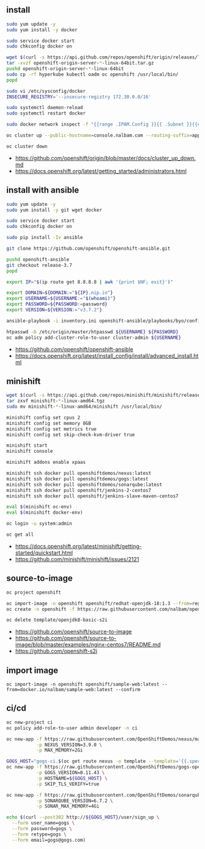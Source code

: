 ## install
```bash
sudo yum update -y
sudo yum install -y docker

sudo service docker start
sudo chkconfig docker on

wget $(curl -s https://api.github.com/repos/openshift/origin/releases/latest | grep browser_download_url | grep linux | grep server | cut -d '"' -f 4)
tar -xvzf openshift-origin-server-*-linux-64bit.tar.gz
pushd openshift-origin-server-*-linux-64bit
sudo cp -rf hyperkube kubectl oadm oc openshift /usr/local/bin/
popd

sudo vi /etc/sysconfig/docker
INSECURE_REGISTRY='--insecure-registry 172.30.0.0/16'

sudo systemctl daemon-reload
sudo systemctl restart docker

sudo docker network inspect -f "{{range .IPAM.Config }}{{ .Subnet }}{{end}}" bridge

oc cluster up --public-hostname=console.nalbam.com --routing-suffix=apps.nalbam.com

oc cluster down
```
 * https://github.com/openshift/origin/blob/master/docs/cluster_up_down.md
 * https://docs.openshift.org/latest/getting_started/administrators.html

## install with ansible
```bash
sudo yum update -y
sudo yum install -y git wget docker

sudo service docker start
sudo chkconfig docker on

sudo pip install -Iv ansible

git clone https://github.com/openshift/openshift-ansible.git

pushd openshift-ansible
git checkout release-3.7
popd

export IP="$(ip route get 8.8.8.8 | awk '{print $NF; exit}')"

export DOMAIN=${DOMAIN:="${IP}.nip.io"}
export USERNAME=${USERNAME:="$(whoami)"}
export PASSWORD=${PASSWORD:=password}
export VERSION=${VERSION:="v3.7.2"}

ansible-playbook -i inventory.ini openshift-ansible/playbooks/byo/config.yml

htpasswd -b /etc/origin/master/htpasswd ${USERNAME} ${PASSWORD}
oc adm policy add-cluster-role-to-user cluster-admin ${USERNAME}
```
 * https://github.com/openshift/openshift-ansible
 * https://docs.openshift.org/latest/install_config/install/advanced_install.html

## minishift
```bash
wget $(curl -s https://api.github.com/repos/minishift/minishift/releases/latest | grep browser_download_url | grep linux | cut -d '"' -f 4)
tar zxvf minishift-*-linux-amd64.tgz
sudo mv minishift-*-linux-amd64/minishift /usr/local/bin/

minishift config set cpus 2
minishift config set memory 8GB
minishift config set metrics true
minishift config set skip-check-kvm-driver true

minishift start
minishift console

minishift addons enable xpaas

minishift ssh docker pull openshiftdemos/nexus:latest 
minishift ssh docker pull openshiftdemos/gogs:latest 
minishift ssh docker pull openshiftdemos/sonarqube:latest 
minishift ssh docker pull openshift/jenkins-2-centos7
minishift ssh docker pull openshift/jenkins-slave-maven-centos7

eval $(minishift oc-env)
eval $(minishift docker-env)

oc login -u system:admin

oc get all
```
 * https://docs.openshift.org/latest/minishift/getting-started/quickstart.html
 * https://github.com/minishift/minishift/issues/2121

## source-to-image
```bash
oc project openshift

oc import-image -n openshift openshift/redhat-openjdk-18:1.3 --from=registry.access.redhat.com/redhat-openjdk-18/openjdk18-openshift:latest --confirm
oc create -n openshift -f https://raw.githubusercontent.com/nalbam/openshift/master/openjdk18-basic-s2i.json

oc delete template/openjdk8-basic-s2i
```
 * https://github.com/openshift/source-to-image
 * https://github.com/openshift/source-to-image/blob/master/examples/nginx-centos7/README.md
 * https://github.com/openshift-s2i

## import image
```
oc import-image -n openshift openshift/sample-web:latest --from=docker.io/nalbam/sample-web:latest --confirm
```

## ci/cd
```bash
oc new-project ci
oc policy add-role-to-user admin developer -n ci

oc new-app -f https://raw.githubusercontent.com/OpenShiftDemos/nexus/master/nexus3-template.yaml \
           -p NEXUS_VERSION=3.9.0 \
           -p MAX_MEMORY=2Gi

GOGS_HOST="gogs-ci.$(oc get route nexus -o template --template='{{.spec.host}}' | sed "s/nexus-ci.//g")"
oc new-app -f https://raw.githubusercontent.com/OpenShiftDemos/gogs-openshift-docker/master/openshift/gogs-template.yaml \
           -p GOGS_VERSION=0.11.43 \
           -p HOSTNAME=${GOGS_HOST} \
           -p SKIP_TLS_VERIFY=true

oc new-app -f https://raw.githubusercontent.com/OpenShiftDemos/sonarqube-openshift-docker/master/sonarqube-template.yaml \
           -p SONARQUBE_VERSION=6.7.2 \
           -p SONAR_MAX_MEMORY=4Gi

echo $(curl --post302 http://${GOGS_HOST}/user/sign_up \
  --form user_name=gogs \
  --form password=gogs \
  --form retype=gogs \
  --form email=gogs@gogs.com)

```
